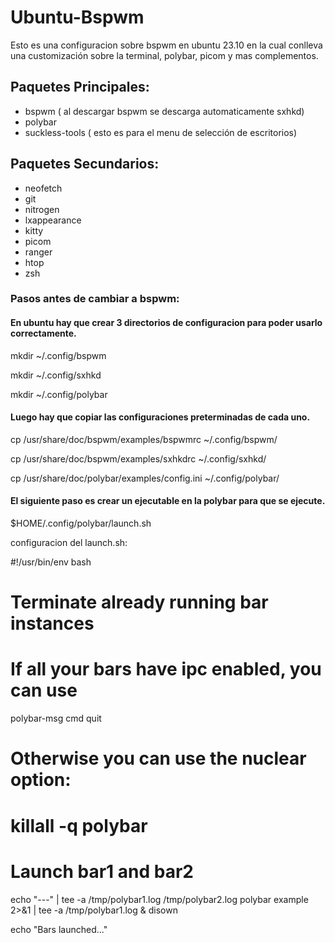 # Ubuntu-Bspwm
Esto es una configuracion sobre bspwm en ubuntu 23.10 en la cual conlleva una customización sobre la terminal, polybar, picom y mas complementos.
 ## Paquetes Principales:
 + bspwm ( al descargar bspwm se descarga automaticamente sxhkd)
 + polybar
 + suckless-tools ( esto es para el menu de selección de escritorios)

 ## Paquetes Secundarios:
 + neofetch
 + git
 + nitrogen
 + lxappearance
 + kitty
 + picom
 + ranger
 + htop
 + zsh

### Pasos antes de cambiar a bspwm:

#### En ubuntu hay que crear 3 directorios de configuracion para poder usarlo correctamente.

mkdir ~/.config/bspwm

mkdir ~/.config/sxhkd

mkdir ~/.config/polybar

#### Luego hay que copiar las configuraciones preterminadas de cada uno.

cp /usr/share/doc/bspwm/examples/bspwmrc ~/.config/bspwm/

cp /usr/share/doc/bspwm/examples/sxhkdrc ~/.config/sxhkd/

cp /usr/share/doc/polybar/examples/config.ini ~/.config/polybar/

#### El siguiente paso es crear un ejecutable en la polybar para que se ejecute.

$HOME/.config/polybar/launch.sh

configuracion del launch.sh:

#!/usr/bin/env bash

# Terminate already running bar instances
# If all your bars have ipc enabled, you can use 
polybar-msg cmd quit
# Otherwise you can use the nuclear option:
# killall -q polybar

# Launch bar1 and bar2
echo "---" | tee -a /tmp/polybar1.log /tmp/polybar2.log
polybar example 2>&1 | tee -a /tmp/polybar1.log & disown

echo "Bars launched..."




   
 
